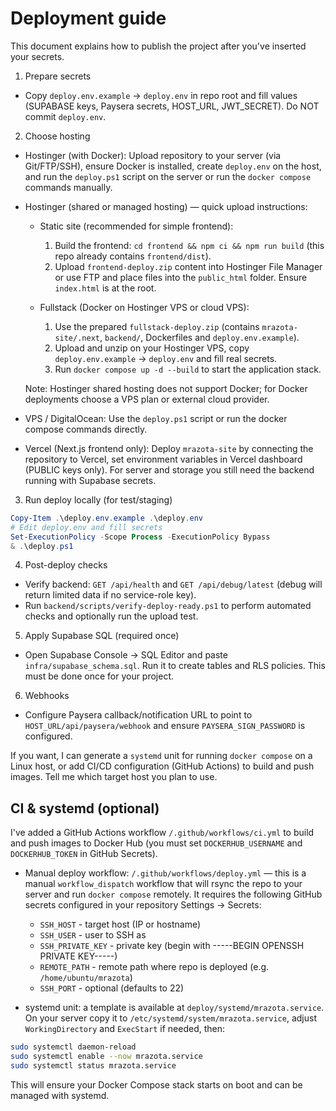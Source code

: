 # Deployment guide

This document explains how to publish the project after you've inserted your secrets.

1) Prepare secrets

- Copy `deploy.env.example` → `deploy.env` in repo root and fill values (SUPABASE keys, Paysera secrets, HOST_URL, JWT_SECRET). Do NOT commit `deploy.env`.

2) Choose hosting

- Hostinger (with Docker): Upload repository to your server (via Git/FTP/SSH), ensure Docker is installed, create `deploy.env` on the host, and run the `deploy.ps1` script on the server or run the `docker compose` commands manually.

- Hostinger (shared or managed hosting) — quick upload instructions:

	- Static site (recommended for simple frontend):
		1. Build the frontend: `cd frontend && npm ci && npm run build` (this repo already contains `frontend/dist`).
		2. Upload `frontend-deploy.zip` content into Hostinger File Manager or use FTP and place files into the `public_html` folder. Ensure `index.html` is at the root.

	- Fullstack (Docker on Hostinger VPS or cloud VPS):
		1. Use the prepared `fullstack-deploy.zip` (contains `mrazota-site/.next`, `backend/`, Dockerfiles and `deploy.env.example`).
		2. Upload and unzip on your Hostinger VPS, copy `deploy.env.example` → `deploy.env` and fill real secrets.
		3. Run `docker compose up -d --build` to start the application stack.

	Note: Hostinger shared hosting does not support Docker; for Docker deployments choose a VPS plan or external cloud provider.

- VPS / DigitalOcean: Use the `deploy.ps1` script or run the docker compose commands directly.

- Vercel (Next.js frontend only): Deploy `mrazota-site` by connecting the repository to Vercel, set environment variables in Vercel dashboard (PUBLIC keys only). For server and storage you still need the backend running with Supabase secrets.

3) Run deploy locally (for test/staging)

```powershell
Copy-Item .\deploy.env.example .\deploy.env
# Edit deploy.env and fill secrets
Set-ExecutionPolicy -Scope Process -ExecutionPolicy Bypass
& .\deploy.ps1
```

4) Post-deploy checks

- Verify backend: `GET /api/health` and `GET /api/debug/latest` (debug will return limited data if no service-role key).
- Run `backend/scripts/verify-deploy-ready.ps1` to perform automated checks and optionally run the upload test.

5) Apply Supabase SQL (required once)

- Open Supabase Console → SQL Editor and paste `infra/supabase_schema.sql`. Run it to create tables and RLS policies. This must be done once for your project.

6) Webhooks

- Configure Paysera callback/notification URL to point to `HOST_URL/api/paysera/webhook` and ensure `PAYSERA_SIGN_PASSWORD` is configured.

If you want, I can generate a `systemd` unit for running `docker compose` on a Linux host, or add CI/CD configuration (GitHub Actions) to build and push images. Tell me which target host you plan to use.

CI & systemd (optional)
-----------------------
I've added a GitHub Actions workflow `/.github/workflows/ci.yml` to build and push images to Docker Hub (you must set `DOCKERHUB_USERNAME` and `DOCKERHUB_TOKEN` in GitHub Secrets).

- Manual deploy workflow: `/.github/workflows/deploy.yml` — this is a manual `workflow_dispatch` workflow that will rsync the repo to your server and run `docker compose` remotely. It requires the following GitHub secrets configured in your repository Settings → Secrets:
	- `SSH_HOST` - target host (IP or hostname)
	- `SSH_USER` - user to SSH as
	- `SSH_PRIVATE_KEY` - private key (begin with -----BEGIN OPENSSH PRIVATE KEY-----)
	- `REMOTE_PATH` - remote path where repo is deployed (e.g. `/home/ubuntu/mrazota`)
	- `SSH_PORT` - optional (defaults to 22)

- systemd unit: a template is available at `deploy/systemd/mrazota.service`. On your server copy it to `/etc/systemd/system/mrazota.service`, adjust `WorkingDirectory` and `ExecStart` if needed, then:

```bash
sudo systemctl daemon-reload
sudo systemctl enable --now mrazota.service
sudo systemctl status mrazota.service
```

This will ensure your Docker Compose stack starts on boot and can be managed with systemd.
